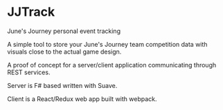 # JJTrack
June's Journey personal event tracking


A simple tool to store your June's Journey team competition data with visuals close to the actual game design.

A proof of concept for a server/client application communicating through REST services.

Server is F# based written with Suave.

Client is a React/Redux web app built with webpack.
